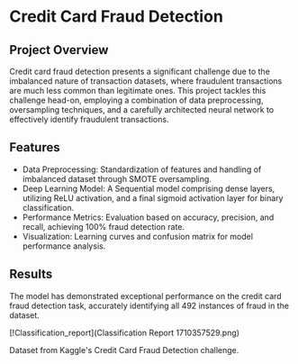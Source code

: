 # Credit Card Fraud Detection

## Project Overview

Credit card fraud detection presents a significant challenge due to the imbalanced nature of transaction datasets,
where fraudulent transactions are much less common than legitimate ones. This project tackles this challenge head-on,
employing a combination of data preprocessing, oversampling techniques, and a carefully architected neural network to effectively identify fraudulent transactions.

## Features
- Data Preprocessing: Standardization of features and handling of imbalanced dataset through SMOTE oversampling.
- Deep Learning Model: A Sequential model comprising dense layers, utilizing ReLU activation, and a final sigmoid activation layer for binary classification.
- Performance Metrics: Evaluation based on accuracy, precision, and recall, achieving 100% fraud detection rate.
- Visualization: Learning curves and confusion matrix for model performance analysis.

## Results
The model has demonstrated exceptional performance on the credit card fraud detection task, accurately identifying all 492 instances of fraud in the dataset.

[!Classification_report](Classification Report 1710357529.png)

Dataset from Kaggle's Credit Card Fraud Detection challenge.
